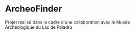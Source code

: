 # ArcheoFinder
Projet réalisé dans le cadre d'une collaboration avec le Musée Archéologique du Lac de Paladru
